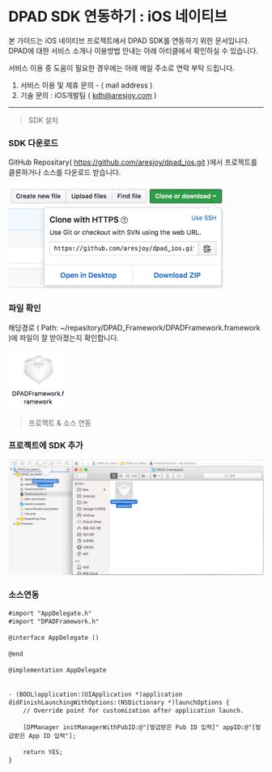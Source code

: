# DPAD SDK 연동하기 : iOS 네이티브
본 가이드는 iOS 네이티브 프로젝트에서 DPAD SDK를 연동하기 위한 문서입니다.
DPAD에 대한 서비스 소개나 이용방법 안내는 아래 아티클에서 확인하실 수 있습니다.

서비스 이용 중 도움이 필요한 경우에는 아래 메일 주소로 연락 부탁 드립니다.
1. 서비스 이용 및 제휴 문의 - ( mail address )
2. 기술 문의 : iOS개발팀 ( kdh@aresjoy.com )
***
> SDK 설치

### SDK 다운로드
GitHub Repositary( https://github.com/aresjoy/dpad_ios.git )에서 프로젝트를 클론하거나 소스를 다운로드 받습니다.

<img src="images/install_manual1.png"/>

### 파일 확인
해당경로 ( Path: ~/repasitory/DPAD_Framework/DPADFramework.framework )에 파일이 잘 받아졌는지 확인합니다.

<img src="images/install_manual2.png"/>


> 프로젝트 & 소스 연동

### 프로젝트에 SDK 추가

<img src="images/install_manual3.png"/>

### 소스연동
```objc
#import "AppDelegate.h"
#import "DPADFramework.h"

@interface AppDelegate ()

@end

@implementation AppDelegate


- (BOOL)application:(UIApplication *)application didFinishLaunchingWithOptions:(NSDictionary *)launchOptions {
    // Override point for customization after application launch.
    
    [DPManager initManagerWithPubID:@"[발급받은 Pub ID 입력]" appID:@"[발급받은 App ID 입력"];
    
    return YES;
}
```
